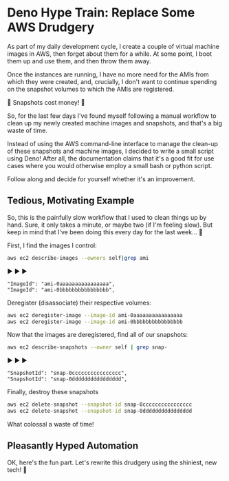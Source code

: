# Deno Hype Train: Replace Some AWS Drudgery

As part of my daily development cycle, I create a couple
of virtual machine images in AWS, then forget about them
for a while.  At some point, I boot them up and use them,
and then throw them away.

Once the instances are running, I have no more need for
the AMIs from which they were created, and, crucially,
I don't want to continue spending on the snapshot volumes
to which the AMIs are registered. 

💸 Snapshots cost money! 💸

So, for the last few days I've found myself following a manual workflow to clean up my newly created machine images and snapshots, and that's a big waste of time.

Instead of using the AWS command-line interface to manage the clean-up of these snapshots and machine images, I decided to write a small script using Deno!  After all, the documentation claims that it's a good fit for use cases where you would otherwise employ a small bash or python script.

Follow along and decide for yourself whether it's an improvement.

## Tedious, Motivating Example

So, this is the painfully slow workflow that I used to clean things up by hand.  Sure, it only takes a minute, or maybe two (if I'm feeling slow).  But keep in mind that I've been doing this every day for the last week... 🤢

First, I find the images I control:

```sh
aws ec2 describe-images --owners self|grep ami
```
▶️ ▶️ ▶️

```text
"ImageId": "ami-0aaaaaaaaaaaaaaaa",
"ImageId": "ami-0bbbbbbbbbbbbbbbb",
```

Deregister (disassociate) their respective volumes:

```sh
aws ec2 deregister-image --image-id ami-0aaaaaaaaaaaaaaaa
aws ec2 deregister-image --image-id ami-0bbbbbbbbbbbbbbbb
```

Now that the images are deregistered, find all of our snapshots:

```sh
aws ec2 describe-snapshots --owner self | grep snap-
```

▶️ ▶️ ▶️

```text
"SnapshotId": "snap-0cccccccccccccccc",
"SnapshotId": "snap-0dddddddddddddddd",
```

Finally, destroy these snapshots 

```sh
aws ec2 delete-snapshot --snapshot-id snap-0cccccccccccccccc
aws ec2 delete-snapshot --snapshot-id snap-0dddddddddddddddd
```

What colossal a waste of time!

## Pleasantly Hyped Automation

OK, here's the fun part.  Let's rewrite this drudgery using the shiniest, new tech! 🦕

